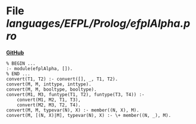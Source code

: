 # File _languages/EFPL/Prolog/efplAlpha.pro_
**[GitHub](https://github.com/softlang/yas/blob/master/languages/EFPL/Prolog/efplAlpha.pro)**
```
% BEGIN ...
:- module(efplAlpha, []).
% END ...
convert(T1, T2) :- convert([], _, T1, T2).
convert(M, M, inttype, inttype).
convert(M, M, booltype, booltype).
convert(M1, M3, funtype(T1, T2), funtype(T3, T4)) :-
    convert(M1, M2, T1, T3),
    convert(M2, M3, T2, T4).
convert(M, M, typevar(N), X) :- member((N, X), M).
convert(M, [(N, X)|M], typevar(N), X) :- \+ member((N, _), M).
```
